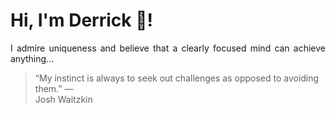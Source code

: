 # Hi, I'm Derrick 👋!
<p align="justify">I admire uniqueness and believe that a clearly focused mind can achieve anything...</p> 
<!-- #quote-start -->
<blockquote>&ldquo;My instinct is always to seek out challenges as opposed to avoiding them.&rdquo; &mdash; <footer>Josh Waitzkin</footer></blockquote>
<!-- #quote-end -->
